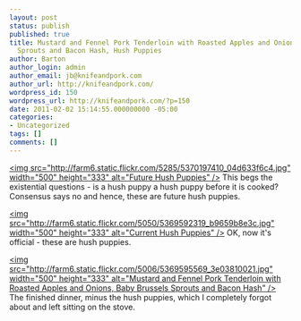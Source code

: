 ```yaml
---
layout: post
status: publish
published: true
title: Mustard and Fennel Pork Tenderloin with Roasted Apples and Onions, Baby Brussels
  Sprouts and Bacon Hash, Hush Puppies
author: Barton
author_login: admin
author_email: jb@knifeandpork.com
author_url: http://knifeandpork.com/
wordpress_id: 150
wordpress_url: http://knifeandpork.com/?p=150
date: 2011-02-02 15:14:55.000000000 -05:00
categories:
- Uncategorized
tags: []
comments: []
---
```

<a href="http:&#47;&#47;www.flickr.com&#47;photos&#47;phy5ics&#47;5370197410&#47;" title="Future Hush Puppies by phy5ics, on Flickr"><img src="http:&#47;&#47;farm6.static.flickr.com&#47;5285&#47;5370197410_04d633f6c4.jpg" width="500" height="333" alt="Future Hush Puppies" &#47;></a>
This begs the existential questions - is a hush puppy a hush puppy before it is cooked?  Consensus says no and hence, these are future hush puppies.

<a href="http:&#47;&#47;www.flickr.com&#47;photos&#47;phy5ics&#47;5369592319&#47;" title="Current Hush Puppies by phy5ics, on Flickr"><img src="http:&#47;&#47;farm6.static.flickr.com&#47;5050&#47;5369592319_b9659b8e3c.jpg" width="500" height="333" alt="Current Hush Puppies" &#47;></a>
OK, now it's official - these are hush puppies.

<a href="http:&#47;&#47;www.flickr.com&#47;photos&#47;phy5ics&#47;5369595569&#47;" title="Mustard and Fennel Pork Tenderloin with Roasted Apples and Onions, Baby Brussels Sprouts and Bacon Hash by phy5ics, on Flickr"><img src="http:&#47;&#47;farm6.static.flickr.com&#47;5006&#47;5369595569_3e03810021.jpg" width="500" height="333" alt="Mustard and Fennel Pork Tenderloin with Roasted Apples and Onions, Baby Brussels Sprouts and Bacon Hash" &#47;></a>
The finished dinner, minus the hush puppies, which I completely forgot about and left sitting on the stove.
